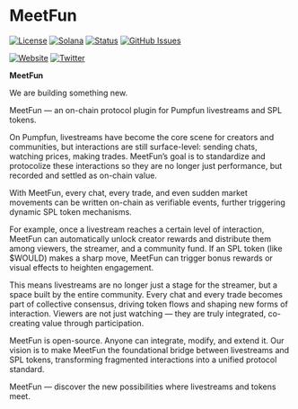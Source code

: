 # MeetFun

[![License](https://img.shields.io/badge/License-MIT-blue.svg)](https://opensource.org/licenses/MIT)
[![Solana](https://img.shields.io/badge/Solana-Web3-green.svg)](https://solana.com/)
[![Status](https://img.shields.io/badge/Status-In%20Development-orange.svg)]()
[![GitHub Issues](https://img.shields.io/github/issues/yourusername/ontora-ai.svg)](https://github.com/yourusername/ontora-ai/issues)

[![Website](https://img.shields.io/badge/Website-MeetFun-blue?logo=google-chrome)](https://meetfun.fun/)
[![Twitter](https://img.shields.io/badge/Twitter-MeetFun-blue?logo=twitter)](https://x.com/MeetFunonx)

**MeetFun**  

We are building something new.

MeetFun — an on-chain protocol plugin for Pumpfun livestreams and SPL tokens.

On Pumpfun, livestreams have become the core scene for creators and communities, but interactions are still surface-level: sending chats, watching prices, making trades. MeetFun’s goal is to standardize and protocolize these interactions so they are no longer just performance, but recorded and settled as on-chain value.

With MeetFun, every chat, every trade, and even sudden market movements can be written on-chain as verifiable events, further triggering dynamic SPL token mechanisms.

For example, once a livestream reaches a certain level of interaction, MeetFun can automatically unlock creator rewards and distribute them among viewers, the streamer, and a community fund. If an SPL token (like $WOULD) makes a sharp move, MeetFun can trigger bonus rewards or visual effects to heighten engagement.

This means livestreams are no longer just a stage for the streamer, but a space built by the entire community. Every chat and every trade becomes part of collective consensus, driving token flows and shaping new forms of interaction. Viewers are not just watching — they are truly integrated, co-creating value through participation.

MeetFun is open-source. Anyone can integrate, modify, and extend it. Our vision is to make MeetFun the foundational bridge between livestreams and SPL tokens, transforming fragmented interactions into a unified protocol standard.

MeetFun — discover the new possibilities where livestreams and tokens meet.
